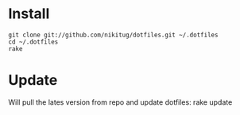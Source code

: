 # Install
    git clone git://github.com/nikitug/dotfiles.git ~/.dotfiles
    cd ~/.dotfiles
    rake
# Update
Will pull the lates version from repo and update dotfiles:
    rake update
